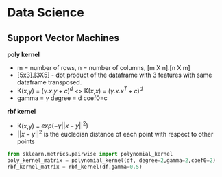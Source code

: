 # Data Science


## Support Vector Machines
**poly kernel**<br>
- m = number of rows, n = number of columns, [m X n].[n X m]<br>
- [5x3].[3X5] - dot product of the dataframe with 3 features with same dataframe transposed.<br>
- K(x,y) = $(\gamma.x.y+c)^d$ <> K($x$,$x$) = $(\gamma.x.x^T+c)^d$<br>
- gamma = $\gamma$ degree = d  coef0=c<br>

**rbf kernel**<br>
- K(x,y) = $exp(-\gamma||x-y||^2)$
- $||x-y||^2$ is the eucledian distance of each point with respect to other points

```python
from sklearn.metrics.pairwise import polynomial_kernel
poly_kernel_matrix = polynomial_kernel(df, degree=2,gamma=2,coef0=2)
rbf_kernel_matrix = rbf_kernel(df,gamma=0.5)
```
